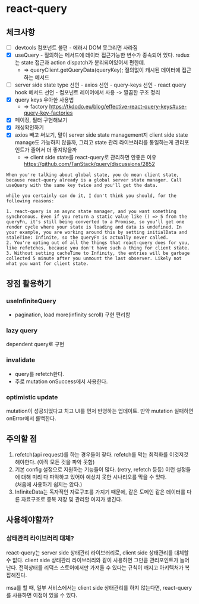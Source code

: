 # react-query

## 체크사항

- [ ] devtools 컴포넌트 불편 - 에러시 DOM 못그리면 사라짐
- [x] useQuery - 질의하는 메서드에 데이터 접근가능한 변수가 종속되어 있다. redux는 state 접근과 action dispatch가 분리되어있어서 편한데.
  - => queryClient.getQueryData(queryKey); 질의없이 캐시된 데이터에 접근하는 메서드
- [ ] server side state type 선언 - axios 선언 - query-keys 선언 - react query hook 메서드 선언 - 컴포넌트 레이어에서 사용 -> 깔끔한 구조 정리
- [x] query keys 우아한 사용법
  - => factory https://tkdodo.eu/blog/effective-react-query-keys#use-query-key-factories
- [x] 페이징, 필터 구현해보기
- [x] 캐싱확인하기
- [x] axios 빼고 써보기, 말이 server side state management지 client side state manage도 가능하지 않을까, 그리고 state 관리 라이브러리를 통일하는게 관리포인트가 줄어서 더 좋지않을까
  - => client side state를 react-query로 관리하면 안좋은 이유 https://github.com/TanStack/query/discussions/2852

```
When you're talking about global state, you do mean client state, because react-query already is a global server state manager. Call useQuery with the same key twice and you'll get the data.

while you certainly can do it, I don't think you should, for the following reasons:

1. react-query is an async state manager, and you want something synchronous. Even if you return a static value like () => 5 from the queryFn, it's still being converted to a Promise, so you'll get one render cycle where your state is loading and data is undefined. In your example, you are working around this by setting initialData and staleTime: Infinite, so the queryFn is actually never called.
2. You're opting out of all the things that react-query does for you, like refetches, because you don't have such a thing for client state.
3. Without setting cacheTime to Infinity, the entries will be garbage collected 5 minute after you unmount the last observer. Likely not what you want for client state.
```

## 장점 활용하기

### useInfiniteQuery

- pagination, load more(infinity scroll) 구현 편리함

### lazy query

dependent query로 구현

### invalidate

- query를 refetch한다.
- 주로 mutation onSuccess에서 사용한다.

### optimistic update

mutation이 성공되었다고 치고 UI를 먼저 반영하는 업데이트. 만약 mutation 실패하면 onError에서 롤백한다.

## 주의할 점

1. refetch(api request)를 하는 경우들이 잦다. refetch를 막는 최적화를 이것저것 해야한다. (아직 모든 것을 파악 못함)
2. 기본 config 설정으로 지원하는 기능들이 많다. (retry, refetch 등등) 이런 설정들에 대해 미리 다 파악하고 있어야 예상치 못한 시나리오를 막을 수 있다. <br />
   (처음에 사용하기 쉽지는 않다.)
3. InfiniteData는 독자적인 자료구조를 가지기 때문에, 같은 도메인 같은 데이터를 다른 자료구조로 중복 저장 및 관리할 여지가 생긴다.

## 사용해야할까?

### 상태관리 라이브러리 대체?

react-query는 server side 상태관리 라이브러리로, client side 상태관리를 대체할 수 없다. client side 상태관리 라이브러리와 같이 사용하면 그만큼 관리포인트가 늘어난다. 전역상태를 리덕스 스토어에서만 가져올 수 있다는 규칙이 깨지고 아키텍처가 복잡해진다.

msa를 할 때, 일부 서비스에서는 client side 상태관리를 하지 않는다면, react-query를 사용하면 이점이 있을 수 있다.
